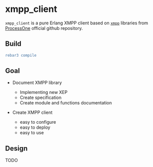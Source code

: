# xmpp_client

`xmpp_client` is a pure Erlang XMPP client based on
[`xmpp`](https://github.com/processone/xmpp) libraries from
[ProcessOne](https://processone.github.io/) official github repository.

## Build

```erlang
rebar3 compile
```

## Goal

 * Document XMPP library
   * Implementing new XEP
   * Create specification
   * Create module and functions documentation
   
 * Create XMPP client
   * easy to configure
   * easy to deploy
   * easy to use

## Design

TODO

```txt
```
